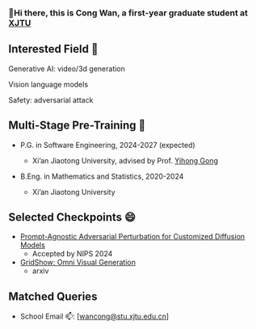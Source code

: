 
<!--
**vancyland/vancyland** is a ✨ _special_ ✨ repository because its `README.md` (this file) appears on your GitHub profile.

Here are some ideas to get you started:

- 🔭 I’m currently working on ...
- 🌱 I’m currently learning ...
- 👯 I’m looking to collaborate on ...
- 🤔 I’m looking for help with ...
- 💬 Ask me about ...
- 📫 How to reach me: ...
- 😄 Pronouns: ...
- ⚡ Fun fact: ...
-->
###  :wave:Hi there, this is Cong Wan, a first-year graduate student at [XJTU](http://www.xjtu.edu.cn/)

## Interested Field 🌱

Generative AI: video/3d generation

Vision language models

Safety: adversarial attack

## Multi-Stage Pre-Training 🔭

- P.G. in Software Engineering, 2024-2027 (expected)
  - Xi’an Jiaotong University, advised by Prof. [Yihong Gong](https://gr.xjtu.edu.cn/en/web/ygong)
    
- B.Eng. in Mathematics and Statistics, 2020-2024
  - Xi’an Jiaotong University
 
## Selected Checkpoints 😄
- [Prompt-Agnostic Adversarial Perturbation for Customized Diffusion Models](https://arxiv.org/abs/2408.10571)
  - Accepted by NIPS 2024
- [GridShow: Omni Visual Generation](https://arxiv.org/abs/2412.10718)
  - arxiv

## Matched Queries

- School Email 📫: [wancong@stu.xjtu.edu.cn]





